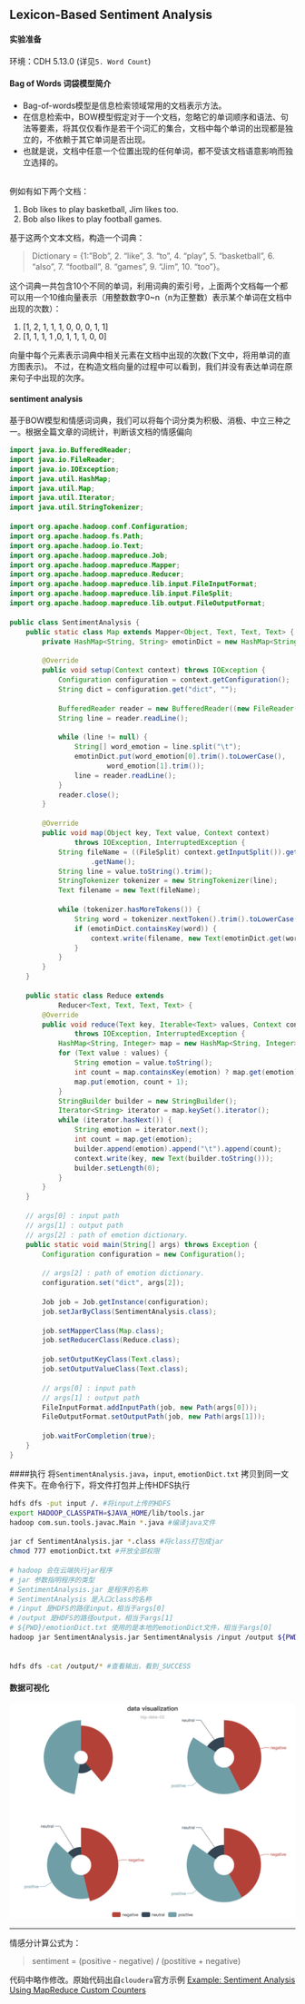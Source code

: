 ## Lexicon-Based Sentiment Analysis

#### 实验准备
环境：CDH 5.13.0 (详见`5. Word Count`)

#### Bag of Words 词袋模型简介

+ Bag-of-words模型是信息检索领域常用的文档表示方法。
+ 在信息检索中，BOW模型假定对于一个文档，忽略它的单词顺序和语法、句法等要素，将其仅仅看作是若干个词汇的集合，文档中每个单词的出现都是独立的，不依赖于其它单词是否出现。
+ 也就是说，文档中任意一个位置出现的任何单词，都不受该文档语意影响而独立选择的。

<br>
例如有如下两个文档：

1. Bob likes to play basketball, Jim likes too.
2. Bob also likes to play football games.

基于这两个文本文档，构造一个词典：
> Dictionary = {1:”Bob”, 2. “like”, 3. “to”, 4. “play”, 5. “basketball”, 6. “also”, 7. “football”, 8. “games”, 9. “Jim”, 10. “too”}。

这个词典一共包含10个不同的单词，利用词典的索引号，上面两个文档每一个都可以用一个10维向量表示（用整数数字0~n（n为正整数）表示某个单词在文档中出现的次数）：

1. [1, 2, 1, 1, 1, 0, 0, 0, 1, 1]
2. [1, 1, 1, 1 ,0, 1, 1, 1, 0, 0]

向量中每个元素表示词典中相关元素在文档中出现的次数(下文中，将用单词的直方图表示)。
不过，在构造文档向量的过程中可以看到，我们并没有表达单词在原来句子中出现的次序。

#### sentiment analysis
基于BOW模型和情感词词典，我们可以将每个词分类为积极、消极、中立三种之一。根据全篇文章的词统计，判断该文档的情感偏向

```java
import java.io.BufferedReader;
import java.io.FileReader;
import java.io.IOException;
import java.util.HashMap;
import java.util.Map;
import java.util.Iterator;
import java.util.StringTokenizer;

import org.apache.hadoop.conf.Configuration;
import org.apache.hadoop.fs.Path;
import org.apache.hadoop.io.Text;
import org.apache.hadoop.mapreduce.Job;
import org.apache.hadoop.mapreduce.Mapper;
import org.apache.hadoop.mapreduce.Reducer;
import org.apache.hadoop.mapreduce.lib.input.FileInputFormat;
import org.apache.hadoop.mapreduce.lib.input.FileSplit;
import org.apache.hadoop.mapreduce.lib.output.FileOutputFormat;

public class SentimentAnalysis {
	public static class Map extends Mapper<Object, Text, Text, Text> {
		private HashMap<String, String> emotinDict = new HashMap<String, String>();

		@Override
		public void setup(Context context) throws IOException {
			Configuration configuration = context.getConfiguration();
			String dict = configuration.get("dict", "");

			BufferedReader reader = new BufferedReader((new FileReader(dict)));
			String line = reader.readLine();

			while (line != null) {
				String[] word_emotion = line.split("\t");
				emotinDict.put(word_emotion[0].trim().toLowerCase(),
						word_emotion[1].trim());
				line = reader.readLine();
			}
			reader.close();
		}

		@Override
		public void map(Object key, Text value, Context context)
				throws IOException, InterruptedException {
			String fileName = ((FileSplit) context.getInputSplit()).getPath()
					.getName();
			String line = value.toString().trim();
			StringTokenizer tokenizer = new StringTokenizer(line);
			Text filename = new Text(fileName);

			while (tokenizer.hasMoreTokens()) {
				String word = tokenizer.nextToken().trim().toLowerCase();
				if (emotinDict.containsKey(word)) {
					context.write(filename, new Text(emotinDict.get(word)));
				}
			}
		}
	}

	public static class Reduce extends
			Reducer<Text, Text, Text, Text> {
		@Override
		public void reduce(Text key, Iterable<Text> values, Context context)
				throws IOException, InterruptedException {
			HashMap<String, Integer> map = new HashMap<String, Integer>();
			for (Text value : values) {
				String emotion = value.toString();
				int count = map.containsKey(emotion) ? map.get(emotion) : 0;
				map.put(emotion, count + 1);
			}
			StringBuilder builder = new StringBuilder();
			Iterator<String> iterator = map.keySet().iterator();
			while (iterator.hasNext()) {
				String emotion = iterator.next();
				int count = map.get(emotion);
				builder.append(emotion).append("\t").append(count);
				context.write(key, new Text(builder.toString()));
				builder.setLength(0);
			}
		}
	}

	// args[0] : input path
	// args[1] : output path
	// args[2] : path of emotion dictionary.
	public static void main(String[] args) throws Exception {
		Configuration configuration = new Configuration();

		// args[2] : path of emotion dictionary.
		configuration.set("dict", args[2]);

		Job job = Job.getInstance(configuration);
		job.setJarByClass(SentimentAnalysis.class);

		job.setMapperClass(Map.class);
		job.setReducerClass(Reduce.class);

		job.setOutputKeyClass(Text.class);
		job.setOutputValueClass(Text.class);

		// args[0] : input path
		// args[1] : output path
		FileInputFormat.addInputPath(job, new Path(args[0]));
		FileOutputFormat.setOutputPath(job, new Path(args[1]));

		job.waitForCompletion(true);
	}
}
```

####执行
将`SentimentAnalysis.java`，`input`, `emotionDict.txt` 拷贝到同一文件夹下。在命令行下，将文件打包并上传HDFS执行
```bash
hdfs dfs -put input /. #将input上传的HDFS
export HADOOP_CLASSPATH=$JAVA_HOME/lib/tools.jar
hadoop com.sun.tools.javac.Main *.java #编译java文件

jar cf SentimentAnalysis.jar *.class #将class打包成jar
chmod 777 emotionDict.txt #开放全部权限

# hadoop 会在云端执行jar程序
# jar 参数指明程序的类型
# SentimentAnalysis.jar 是程序的名称
# SentimentAnalysis 是入口class的名称
# /input 是HDFS的路径input，相当于args[0]
# /output 是HDFS的路径output，相当于args[1]
# ${PWD}/emotionDict.txt 使用的是本地的emotionDict文件，相当于args[0]
hadoop jar SentimentAnalysis.jar SentimentAnalysis /input /output ${PWD}/emotionDict.txt #用hadoop执行jar


hdfs dfs -cat /output/* #查看输出，看到_SUCCESS
```

#### 数据可视化

![](./assets/1.png)

---
情感分计算公式为：

> sentiment = (positive - negative) / (postitive + negative)

代码中略作修改。原始代码出自`cloudera`官方示例 [Example: Sentiment Analysis Using MapReduce Custom Counters](https://www.cloudera.com/documentation/other/tutorial/CDH5/topics/ht_example_4_sentiment_analysis.html.)